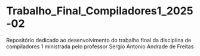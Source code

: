 # Trabalho_Final_Compiladores1_2025-02
Repositório dedicado ao desenvolvimento do trabalho final da disciplina de compiladores 1 ministrada pelo professor  Sergio Antonio Andrade de Freitas
